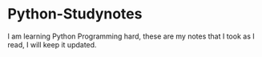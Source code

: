 # Python-Studynotes
I am learning Python Programming hard, these are my notes that I took as I read, I will keep it updated.
